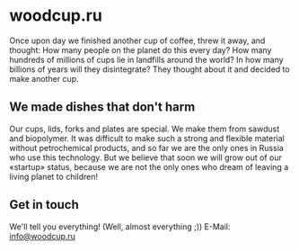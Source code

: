 # woodcup.ru
Once upon day we finished another cup of coffee, threw it away, and thought: How many people on the planet do this every day? How many hundreds of millions of cups lie in landfills around the world? In how many billions of years will they disintegrate? They thought about it and decided to make another cup.
## We made dishes that don't harm
Our cups, lids, forks and plates are special. We make them from sawdust and biopolymer. It was difficult to make such a strong and flexible material without petrochemical products, and so far we are the only ones in Russia who use this technology. But we believe that soon we will grow out of our «startup» status, because we are not the only ones who dream of leaving a living planet to children!

## Get in touch
We'll tell you everything! (Well, almost everything ;))
E-Mail: info@woodcup.ru